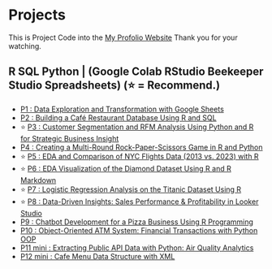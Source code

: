 # Projects
This is Project Code into the [My Profolio Website](https://phubordin.github.io/My-Portfolio-Website/) Thank you for your watching.

## R SQL Python | (Google Colab RStudio Beekeeper Studio Spreadsheets) (⭐️ = Recommend.)
- [P1 : Data Exploration and Transformation with Google Sheets](portfolio-project/P01-Data-Exploration-and-Transformation-with-Google-Sheets.md)
- [P2 : Building a Café Restaurant Database Using R and SQL](portfolio-project/P02-Building-a-Cafe-Restaurant-Database-Using-R-and-SQL.md)
- ⭐️ [P3 : Customer Segmentation and RFM Analysis Using Python and R for Strategic Business Insight](portfolio-project/P03-Customer-Segmentation-and-RFM-Analysis-Using-Python-and-R-for-Strategic-Business-Insight.ipynb)
- [P4 : Creating a Multi-Round Rock-Paper-Scissors Game in R and Python](portfolio-project/P04-Creating-a-Multi-Round-Rock-Paper-Scissors-Game-in-R-and-Python.ipynb)
- ⭐️ [P5 : EDA and Comparison of NYC Flights Data (2013 vs. 2023) with R](portfolio-project/P05-EDA-and-Comparison-of-NYC-Flights-Data-2013-vs-2023-with-R.ipynb)
- ⭐️ [P6 : EDA Visualization of the Diamond Dataset Using R and R Markdown](portfolio-project/P6-EDA-Visualization-of-the-Diamond-Dataset-Using-R-and-R-Markdown.rmd)
- ⭐️ [P7 : Logistic Regression Analysis on the Titanic Dataset Using R](P7-Logistic-Regression-Analysis-on-the-Titanic-Dataset-Using-R.md)
- ⭐️ [P8 : Data-Driven Insights: Sales Performance & Profitability in Looker Studio](P8-Data-Driven-Insights-Sales-Performance-&-Profitability-in-Looker-Studio.md)
- [P9 : Chatbot Development for a Pizza Business Using R Programming](P9-Chatbot-Development-for-a-Pizza-Business-Using-Programming.md)
- [P10 : Object-Oriented ATM System: Financial Transactions with Python OOP](P10-Object-Oriented-ATM-System-Financial-Transactions-with-Python-OOP.md)
- [P11 mini : Extracting Public API Data with Python: Air Quality Analytics](P11-mini-Extracting-Public-API-Data-with-Python-Air-Quality-Analytics.md)
- [P12 mini : Cafe Menu Data Structure with XML](P12-Cafe-Menu-Data-Structure-with-XML.md)
